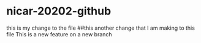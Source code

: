# nicar-20202-github
 this is my change to the file
 ##this another change that I am making to this file
 This is a new feature on a new branch
